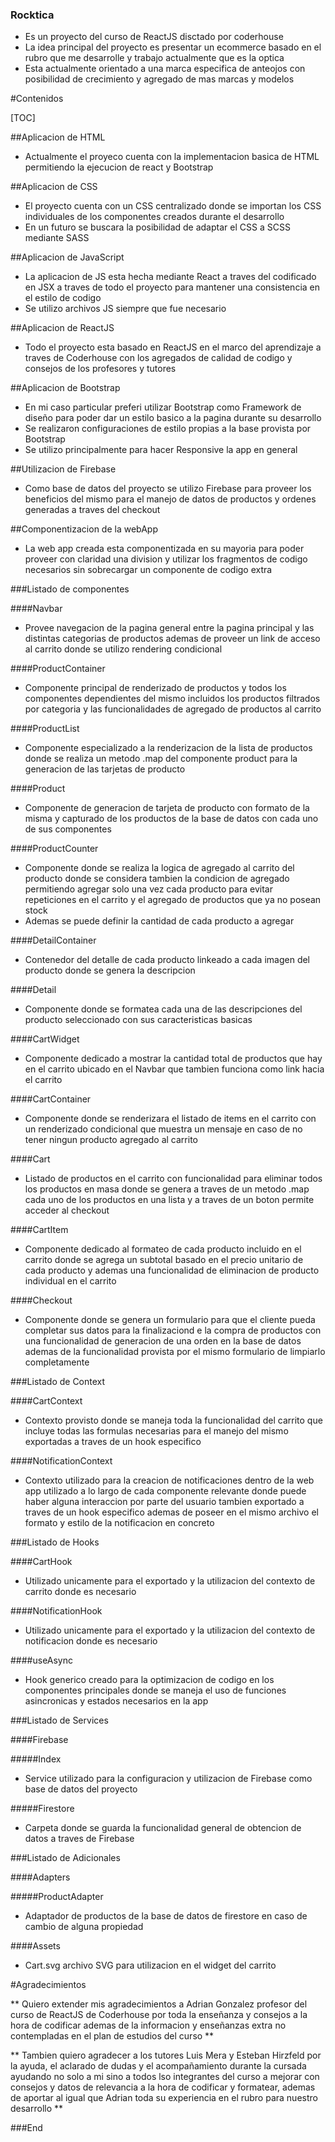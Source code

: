 ### Rocktica

- Es un proyecto del curso de ReactJS disctado por coderhouse
- La idea principal del proyecto es presentar un ecommerce basado en el rubro que me desarrolle y trabajo actualmente que es la optica
- Esta actualmente orientado a una marca especifica de anteojos con posibilidad de crecimiento y agregado de mas marcas y modelos

#Contenidos

[TOC]

##Aplicacion de HTML

- Actualmente el proyeco cuenta con la implementacion basica de HTML permitiendo la ejecucion de react y Bootstrap

##Aplicacion de CSS

- El proyecto cuenta con un CSS centralizado donde se importan los CSS individuales de los componentes creados durante el desarrollo
- En un futuro se buscara la posibilidad de adaptar el CSS a SCSS mediante SASS

##Aplicacion de JavaScript

- La aplicacion de JS esta hecha mediante React a traves del codificado en JSX a traves de todo el proyecto para mantener una consistencia en el estilo de codigo
- Se utilizo archivos JS siempre que fue necesario

##Aplicacion de ReactJS

- Todo el proyecto esta basado en ReactJS en el marco del aprendizaje a traves de Coderhouse con los agregados de calidad de codigo y consejos de los profesores y tutores

##Aplicacion de Bootstrap

- En mi caso particular preferi utilizar Bootstrap como Framework de diseño para poder dar un estilo basico a la pagina durante su desarrollo
- Se realizaron configuraciones de estilo propias a la base provista por Bootstrap
- Se utilizo principalmente para hacer Responsive la app en general

##Utilizacion de Firebase

- Como base de datos del proyecto se utilizo Firebase para proveer los beneficios del mismo para el manejo de datos de productos y ordenes generadas a traves del checkout

##Componentizacion de la webApp

- La web app creada esta componentizada en su mayoria para poder proveer con claridad una division y utilizar los fragmentos de codigo necesarios sin sobrecargar un componente de codigo extra

###Listado de componentes

####Navbar
- Provee navegacion de la pagina general entre la pagina principal y las distintas categorias de productos ademas de proveer un link de acceso al carrito donde se utilizo rendering condicional

####ProductContainer
- Componente principal de renderizado de productos y todos los componentes dependientes del mismo incluidos los productos filtrados por categoria y las funcionalidades de agregado de productos al carrito

####ProductList
- Componente especializado a la renderizacion de la lista de productos donde se realiza un metodo .map del componente product para la generacion de las tarjetas de producto

####Product
- Componente de generacion de tarjeta de producto con formato de la misma y capturado de los productos de la base de datos con cada uno de sus componentes

####ProductCounter
- Componente donde se realiza la logica de agregado al carrito del producto donde se considera tambien la condicion de agregado permitiendo agregar solo una vez cada producto para evitar repeticiones en el carrito y el agregado de productos que ya no posean stock
- Ademas se puede definir la cantidad de cada producto a agregar

####DetailContainer
- Contenedor del detalle de cada producto linkeado a cada imagen del producto donde se genera la descripcion

####Detail
- Componente donde se formatea cada una de las descripciones del producto seleccionado con sus caracteristicas basicas

####CartWidget
- Componente dedicado a mostrar la cantidad total de productos que hay en el carrito ubicado en el Navbar que tambien funciona como link hacia el carrito

####CartContainer
- Componente donde se renderizara el listado de items en el carrito con un renderizado condicional que muestra un mensaje en caso de no tener ningun producto agregado al carrito

####Cart
- Listado de productos en el carrito con funcionalidad para eliminar todos los productos en masa donde se genera a traves de un metodo .map cada uno de los productos en una lista y a traves de un boton permite acceder al checkout

####CartItem
- Componente dedicado al formateo de cada producto incluido en el carrito donde se agrega un subtotal basado en el precio unitario de cada producto y ademas una funcionalidad de eliminacion de producto individual en el carrito

####Checkout
- Componente donde se genera un formulario para que el cliente pueda completar sus datos para la finalizaciond e la compra de productos con una funcionalidad de generacion de una orden en la base de datos ademas de la funcionalidad provista por el mismo formulario de limpiarlo completamente

###Listado de Context

####CartContext
- Contexto provisto donde se maneja toda la funcionalidad del carrito que incluye todas las formulas necesarias para el manejo del mismo exportadas a traves de un hook especifico

####NotificationContext
- Contexto utilizado para la creacion de notificaciones dentro de la web app utilizado a lo largo de cada componente relevante donde puede haber alguna interaccion por parte del usuario tambien exportado a traves de un hook especifico ademas de poseer en el mismo archivo el formato y estilo de la notificacion en concreto

###Listado de Hooks

####CartHook
- Utilizado unicamente para el exportado y la utilizacion del contexto de carrito donde es necesario

####NotificationHook
- Utilizado unicamente para el exportado y la utilizacion del contexto de notificacion donde es necesario

####useAsync
- Hook generico creado para la optimizacion de codigo en los componentes principales donde se maneja el uso de funciones asincronicas y estados necesarios en la app

###Listado de Services

####Firebase

#####Index
- Service utilizado para la configuracion y utilizacion de Firebase como base de datos del proyecto

#####Firestore
- Carpeta donde se guarda la funcionalidad general de obtencion de datos a traves de Firebase

###Listado de Adicionales

####Adapters

#####ProductAdapter
- Adaptador de productos de la base de datos de firestore en caso de cambio de alguna propiedad

####Assets
- Cart.svg archivo SVG para utilizacion en el widget del carrito

#Agradecimientos

** Quiero extender mis agradecimientos a Adrian Gonzalez profesor del curso de ReactJS de Coderhouse por toda la enseñanza y consejos a la hora de codificar ademas de la informacion y enseñanzas extra no contempladas en el plan de estudios del curso **

** Tambien quiero agradecer a los tutores Luis Mera y Esteban Hirzfeld por la ayuda, el aclarado de dudas y el acompañamiento durante la cursada ayudando no solo a mi sino a todos lso integrantes del curso a mejorar con consejos y datos de relevancia a la hora de codificar y formatear, ademas de aportar al igual que Adrian toda su experiencia en el rubro para nuestro desarrollo **

###End